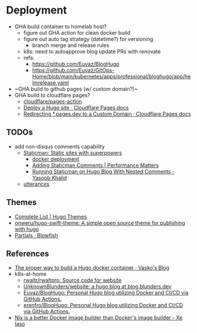 # Deployment

- GHA build container to homelab host?
  - figure out GHA action for clean docker build
  - figure out auto tag strategy (datetime?) for versioning
    - branch merge and release rules
  - k8s: need to autoapprove blog update PRs with renovate
  - refs:
    - <https://github.com/Euvaz/BlogHugo>
    - <https://github.com/Euvaz/GitOps-Home/blob/main/kubernetes/apps/professional/bloghugo/app/helmrelease.yaml>
- ~GHA build to github pages (w/ custom domain?)~
- GHA build to cloudflare pages?
  - [cloudflare/pages-action](https://github.com/cloudflare/pages-action)
  - [Deploy a Hugo site · Cloudflare Pages docs](https://developers.cloudflare.com/pages/framework-guides/deploy-a-hugo-site/)
  - [Redirecting *.pages.dev to a Custom Domain · Cloudflare Pages docs](https://developers.cloudflare.com/pages/how-to/redirect-to-custom-domain/)

## TODOs

- add non-disqus comments capability
  - [Staticman: Static sites with superpowers](https://staticman.net/)
    - [docker deployment](https://github.com/eduardoboucas/staticman/blob/master/docs/docker.md)
    - [Adding Staticman Comments | Performance Matters](https://travisdowns.github.io/blog/2020/02/05/now-with-comments.html#integrate-comments-into-site)
    - [Running Staticman on Hugo Blog With Nested Comments - Yasoob Khalid](https://yasoob.me/posts/running_staticman_on_static_hugo_blog_with_nested_comments/#step-5-adding-comment-partials-in-hugo-theme)
  - [utterances](https://utteranc.es/)

## Themes

- [Complete List | Hugo Themes](https://themes.gohugo.io/)
- [onweru/hugo-swift-theme: A simple open source theme for publishing with hugo](https://github.com/onweru/hugo-swift-theme?tab=readme-ov-file)
- [Partials · Blowfish](https://blowfish.page/docs/partials/)

## References

- [The proper way to build a Hugo docker container · Vasko's Blog](https://sko.ai/blog/how-to-actually-build-hugo-containers/)
- k8s-at-home
  - [rwaltr/rwaltpro: Source code for website](https://github.com/rwaltr/rwaltpro/tree/main)
  - [UnknownBlunders/website: a hugo blog at blog.blunders.dev](https://github.com/UnknownBlunders/website/tree/main)
  - [Euvaz/BlogHugo: Personal Hugo blog utilizing Docker and CI/CD via GitHub Actions.](https://github.com/Euvaz/BlogHugo)
  - [erenfro/BlogHugo: Personal Hugo blog utilizing Docker and CI/CD via GitHub Actions.](https://github.com/erenfro/BlogHugo/)
- [Nix is a better Docker image builder than Docker's image builder - Xe Iaso](https://xeiaso.net/talks/2024/nix-docker-build/)
